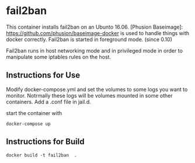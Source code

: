 # fail2ban

This container installs fail2ban on an Ubunto 16.06.
[Phusion Baseimage]: https://github.com/phusion/baseimage-docker is used to handle things with docker correctly.
Fail2ban is started in foreground mode. (since 0.10)

Fail2ban runs in host networking mode and in privileged mode in order to manipulate some iptables rules on the host.

## Instructions for Use

Modify docker-compose.yml and set the volumes to some logs you want to monitor. Notrmally these logs will be volumes mounted in some other containers.
Add a <servce>.conf file in jail.d.

start the container with
```
docker-compose up
```
## Instructions for Build
```
docker build -t fail2ban  .
```
